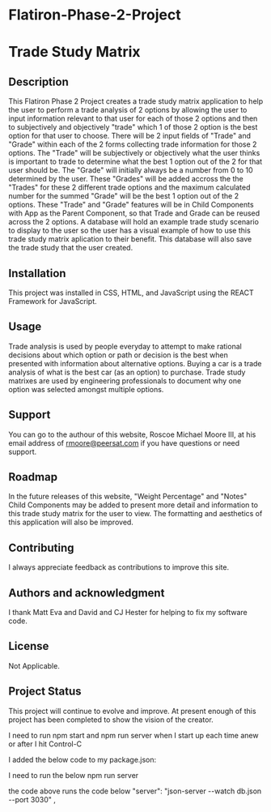 

# Flatiron-Phase-2-Project

# Trade Study Matrix

## Description

This Flatiron Phase 2 Project creates a trade study matrix application to help the user to perform a trade analysis of 2 options by allowing the user to input information relevant to that user for each of those 2 options and then to subjectively and objectively "trade" which 1 of those 2 option is the best option for that user to choose. There will be 2 input fields of "Trade" and "Grade" within each of the 2 forms collecting trade information for those 2 options. The "Trade" will be subjectively or objectively what the user thinks is important to trade to determine what the best 1 option out of the 2 for that user should be. The "Grade" will initially always be a number from 0 to 10 determined by the user. These "Grades" will be added accross the the "Trades" for these 2 different trade options and the maximum calculated number for the summed "Grade" will be the best 1 option out of the 2 options. These "Trade" and "Grade" features will be in Child Components with App as the Parent Component, so that Trade and Grade can be reused across the 2 options. A database will hold an example trade study scenario to display to the user so the user has a visual example of how to use this trade study matrix aplication to their benefit. This database will also save the trade study that the user created.

## Installation

This project was installed in CSS, HTML, and JavaScript using the REACT Framework for JavaScript.

## Usage

Trade analysis is used by people everyday to attempt to make rational decisions about which option or path or decision is the best when presented with information about alternative options. Buying a car is a trade analysis of what is the best car (as an option) to purchase. Trade study matrixes are used by engineering professionals to document why one option was selected amongst multiple options. 

## Support

You can go to the authour of this website, Roscoe Michael Moore III, at his email address of rmoore@peersat.com if you have questions or need support.

## Roadmap

In the future releases of this website, "Weight Percentage" and "Notes" Child Components may be added to present more detail and information to this trade study matrix for the user to view. The formatting and aesthetics of this application will also be improved.

## Contributing

I always appreciate feedback as contributions to improve this site.

## Authors and acknowledgment

I thank Matt Eva and David and CJ Hester for helping to fix my software code.

## License

Not Applicable.

## Project Status

This project will continue to evolve and improve. At present enough of this project has been completed to show the vision of the creator.


I need to run 
npm start
and
npm run server
when I start up each time anew or after I hit Control-C

I added the below code to my package.json:

I need to run the below 
npm run server

the code above runs the code below
    "server": "json-server --watch db.json --port 3030" ,
